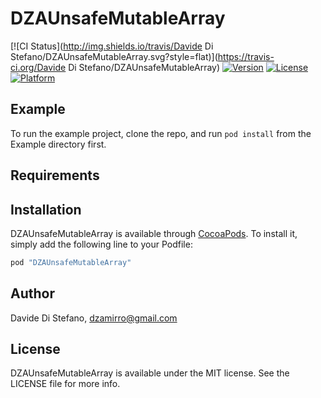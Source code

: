 # DZAUnsafeMutableArray

[![CI Status](http://img.shields.io/travis/Davide Di Stefano/DZAUnsafeMutableArray.svg?style=flat)](https://travis-ci.org/Davide Di Stefano/DZAUnsafeMutableArray)
[![Version](https://img.shields.io/cocoapods/v/DZAUnsafeMutableArray.svg?style=flat)](http://cocoapods.org/pods/DZAUnsafeMutableArray)
[![License](https://img.shields.io/cocoapods/l/DZAUnsafeMutableArray.svg?style=flat)](http://cocoapods.org/pods/DZAUnsafeMutableArray)
[![Platform](https://img.shields.io/cocoapods/p/DZAUnsafeMutableArray.svg?style=flat)](http://cocoapods.org/pods/DZAUnsafeMutableArray)

## Example

To run the example project, clone the repo, and run `pod install` from the Example directory first.

## Requirements

## Installation

DZAUnsafeMutableArray is available through [CocoaPods](http://cocoapods.org). To install
it, simply add the following line to your Podfile:

```ruby
pod "DZAUnsafeMutableArray"
```

## Author

Davide Di Stefano, dzamirro@gmail.com

## License

DZAUnsafeMutableArray is available under the MIT license. See the LICENSE file for more info.
